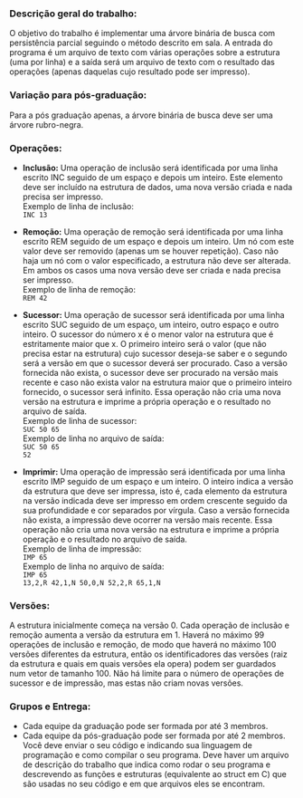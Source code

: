 ### Descrição geral do trabalho:

O objetivo do trabalho é implementar uma árvore binária de busca com persistência parcial seguindo o método descrito em sala. A entrada do programa é um arquivo de texto com várias operações sobre a estrutura (uma por linha) e a saída será um arquivo de texto com o resultado das operações (apenas daquelas cujo resultado pode ser impresso). 

### Variação para pós-graduação:

Para a pós graduação apenas, a árvore binária de busca deve ser uma árvore rubro-negra.

### Operações:

- **Inclusão:** Uma operação de inclusão será identificada por uma linha escrito INC seguido de um espaço e depois um inteiro. Este elemento deve ser incluído na estrutura de dados, uma nova versão criada e nada precisa ser impresso.  
Exemplo de linha de inclusão:  
`INC 13`

- **Remoção:** Uma operação de remoção será identificada por uma linha escrito REM seguido de um espaço e depois um inteiro. Um nó com este valor deve ser removido (apenas um se houver repetição). Caso não haja um nó com o valor especificado, a estrutura não deve ser alterada. Em ambos os casos uma nova versão deve ser criada e nada precisa ser impresso.  
Exemplo de linha de remoção:  
`REM 42`

- **Sucessor:** Uma operação de sucessor será identificada por uma linha escrito SUC seguido de um espaço, um inteiro, outro espaço e outro inteiro. O sucessor do número x é o menor valor na estrutura que é estritamente maior que x. O primeiro inteiro será o valor (que não precisa estar na estrutura) cujo sucessor deseja-se saber e o segundo será a versão em que o sucessor deverá ser procurado. Caso a versão fornecida não exista, o sucessor deve ser procurado na versão mais recente e caso não exista valor na estrutura maior que o primeiro inteiro fornecido, o sucessor será infinito. Essa operação não cria uma nova versão na estrutura e imprime a própria operação e o resultado no arquivo de saída.  
Exemplo de linha de sucessor:  
`SUC 50 65`  
Exemplo de linha no arquivo de saída:  
`SUC 50 65`  
`52`

- **Imprimir:** Uma operação de impressão será identificada por uma linha escrito IMP seguido de um espaço e um inteiro. O inteiro indica a versão da estrutura que deve ser impressa, isto é, cada elemento da estrutura na versão indicada deve ser impresso em ordem crescente seguido da sua profundidade e cor separados por vírgula. Caso a versão fornecida não exista, a impressão deve ocorrer na versão mais recente. Essa operação não cria uma nova versão na estrutura e imprime a própria operação e o resultado no arquivo de saída.  
Exemplo de linha de impressão:  
`IMP 65`  
Exemplo de linha no arquivo de saída:  
`IMP 65`  
`13,2,R 42,1,N 50,0,N 52,2,R 65,1,N`

### Versões:

A estrutura inicialmente começa na versão 0. Cada operação de inclusão e remoção aumenta a versão da estrutura em 1. Haverá no máximo 99 operações de inclusão e remoção, de modo que haverá no máximo 100 versões diferentes da estrutura, então os identificadores das versões (raiz da estrutura e quais em quais versões ela opera) podem ser guardados num vetor de tamanho 100. Não há limite para o número de operações de sucessor e de impressão, mas estas não criam novas versões.

### Grupos e Entrega:

- Cada equipe da graduação pode ser formada por até 3 membros.
- Cada equipe da pós-graduação pode ser formada por até 2 membros.
Você deve enviar o seu código e indicando sua linguagem de programação e como compilar o seu programa. Deve haver um arquivo de descrição do trabalho que indica como rodar o seu programa e descrevendo as funções e estruturas (equivalente ao struct em C) que são usadas no seu código e em que arquivos eles se encontram.
